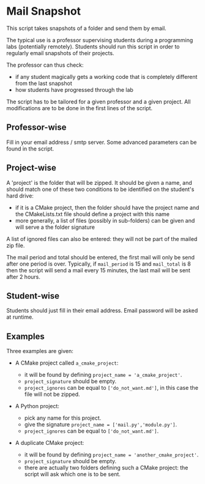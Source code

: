 # Mail Snapshot

This script takes snapshots of a folder and send them by email.

The typical use is a professor supervising students during a programming labs (potentially remotely). Students should run this script in order to regularly email snapshots of their projects.

The professor can thus check:

-  if any student magically gets a working code that is completely different from the last snapshot
-  how students have progressed through the lab

The script has to be tailored for a given professor and a given project. All modifications are to be done in the first lines of the script.

## Professor-wise

Fill in your email address / smtp server. Some advanced parameters can be found in the script.

## Project-wise

A 'project' is the folder that will be zipped. It should be given a name, and should match one of these two conditions to be identified on the student's hard drive:

- if it is a CMake project, then the folder should have the project name and the CMakeLists.txt file should define a project with this name
- more generally, a list of files (possibly in sub-folders) can be given and will serve a the folder signature

A list of ignored files can also be entered: they will not be part of the mailed zip file.

The mail period and total should be entered, the first mail will only be send after one period is over. 
Typically, if `mail_period` is 15 and `mail_total` is 8 then the script will send a mail every 15 minutes, the last mail will be sent after 2 hours.


## Student-wise

Students should just fill in their email address. Email password will be asked at runtime.


## Examples

Three examples are given:

- A CMake project called `a_cmake_project`:
  * it will be found by defining `project_name = 'a_cmake_project'`.
  * `project_signature`  should be empty.
  * `project_ignores` can be equal to `['do_not_want.md']`, in this case the file will not be zipped.
  
- A Python project:
  * pick any name for this project.
  * give the signature `project_name = ['mail.py','module.py']`.
  * `project_ignores` can be equal to `['do_not_want.md']`.
  
- A duplicate CMake project:
  * it will be found by defining `project_name = 'another_cmake_project'`.
  * `project_signature`  should be empty.
  * there are actually two folders defining such a CMake project: the script will ask which one is to be sent.
